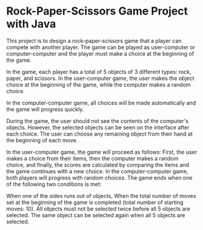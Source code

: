 # Rock-Paper-Scissors Game Project with Java

This project is to design a rock-paper-scissors game that a player can compete with another player. The game can be played as user-computer or computer-computer and the player must make a choice at the beginning of the game.

In the game, each player has a total of 5 objects of 3 different types: rock, paper, and scissors. In the user-computer game, the user makes the object choice at the beginning of the game, while the computer makes a random choice.

In the computer-computer game, all choices will be made automatically and the game will progress quickly.

During the game, the user should not see the contents of the computer's objects. However, the selected objects can be seen on the interface after each choice. The user can choose any remaining object from their hand at the beginning of each move.

In the user-computer game, the game will proceed as follows: First, the user makes a choice from their items, then the computer makes a random choice, and finally, the scores are calculated by comparing the items and the game continues with a new choice. In the computer-computer game, both players will progress with random choices. The game ends when one of the following two conditions is met:

When one of the sides runs out of objects,
When the total number of moves set at the beginning of the game is completed (total number of starting moves: 10).
All objects must not be selected twice before all 5 objects are selected. The same object can be selected again when all 5 objects are selected.
